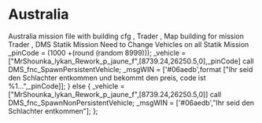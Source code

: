 # Australia
Australia mission file with building cfg , Trader , Map building for mission Trader , DMS Statik Mission 
Need to Change Vehicles on all Statik Mission	                                                                                                                   _pinCode = (1000 +(round (random 8999)));
											_vehicle = ["MrShounka_lykan_Rework_p_jaune_f",[8739.24,26250.5,0],_pinCode] call DMS_fnc_SpawnPersistentVehicle;
											_msgWIN = ['#06aedb',format ["Ihr seid den Schlachter entkommen und bekommt den preis, code ist %1...",_pinCode]];
											} else
											{
											_vehicle = ["MrShounka_lykan_Rework_p_jaune_f",[8739.24,26250.5,0]] call DMS_fnc_SpawnNonPersistentVehicle;
											_msgWIN = ['#06aedb',"Ihr seid den Schlachter entkommen"];
											};  										
